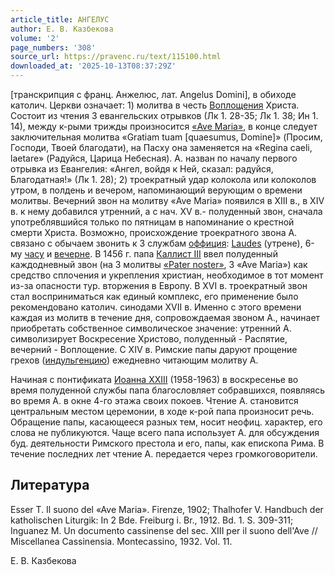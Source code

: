 ```yaml
---
article_title: АНГЕЛУС
author: Е. В. Казбекова
volume: '2'
page_numbers: '308'
source_url: https://pravenc.ru/text/115100.html
downloaded_at: '2025-10-13T08:37:29Z'
---
```


[транскрипция с франц. Анжелюс, лат. Angelus Domini], в обиходе католич. Церкви означает: 1) молитва в честь [Воплощения](https://pravenc.ru/text/Воплощения.html) Христа. Состоит из чтения 3 евангельских отрывков (Лк 1. 28-35; Лк 1. 38; Ин 1. 14), между к-рыми трижды произносится [«Ave Maria»](<https://pravenc.ru/text/ Ave Maria .html>), в конце следует заключительная молитва «Gratiam tuam [quaesumus, Domine]» (Просим, Господи, Твоей благодати), на Пасху она заменяется на «Regina caeli, laetare» (Радуйся, Царица Небесная). А. назван по началу первого отрывка из Евангелия: «Ангел, войдя к Ней, сказал: радуйся, Благодатная!» (Лк 1. 28); 2) троекратный удар колокола или колоколов утром, в полдень и вечером, напоминающий верующим о времени молитвы. Вечерний звон на молитву «Ave Maria» появился в XIII в., в XIV в. к нему добавился утренний, а с нач. XV в.- полуденный звон, сначала употреблявшийся только по пятницам в напоминание о крестной смерти Христа. Возможно, происхождение троекратного звона А. связано с обычаем звонить к 3 службам [оффиция](https://pravenc.ru/text/оффиция.html): [Laudes](https://pravenc.ru/text/Laudes.html) (утрене), 6-му [часу](https://pravenc.ru/text/часу.html) и [вечерне](https://pravenc.ru/text/вечерне.html). В 1456 г. папа [Каллист III](<https://pravenc.ru/text/Каллист III.html>) ввел полуденный каждодневный звон (на 3 молитвы [«Pater noster»](<https://pravenc.ru/text/ Pater noster .html>), 3 «Ave Maria») как средство сплочения и укрепления христиан, необходимое в тот момент из-за опасности тур. вторжения в Европу. В XVI в. троекратный звон стал восприниматься как единый комплекс, его применение было рекомендовано католич. синодами XVII в. Именно с этого времени каждая из молитв в течение дня, сопровождаемая звоном А., начинает приобретать собственное символическое значение: утренний А. символизирует Воскресение Христово, полуденный - Распятие, вечерний - Воплощение. С XIV в. Римские папы даруют прощение грехов ([индульгенцию](https://pravenc.ru/text/индульгенцию.html)) ежедневно читающим молитву А.

Начиная с понтификата [Иоанна XXIII](<https://pravenc.ru/text/Иоанна XXIII.html>) (1958-1963) в воскресенье во время полуденной службы папа благословляет собравшихся, появляясь во время А. в окне 4-го этажа своих покоев. Чтение А. становится центральным местом церемонии, в ходе к-рой папа произносит речь. Обращение папы, касающееся разных тем, носит неофиц. характер, его слова не публикуются. Чаще всего папа использует А. для обсуждения буд. деятельности Римского престола и его, папы, как епископа Рима. В течение последних лет чтение А. передается через громкоговорители.

## Литература

Esser T. Il suono del «Ave Maria». Firenze, 1902; Thalhofer V. Handbuch der katholischen Liturgik: In 2 Bde. Freiburg i. Br., 1912. Bd. 1. S. 309-311; Inguanez M. Un documento cassinense del sec. XIII per il suono dell'Ave // Miscellanea Cassinensia. Montecassino, 1932. Vol. 11.

Е. В. Казбекова
